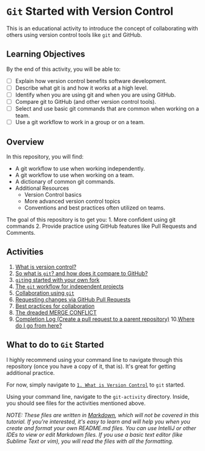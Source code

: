 # `Git` Started with Version Control
This is an educational activity to introduce the concept of collaborating with others using version control tools
like `git` and GitHub.

## Learning Objectives
By the end of this activity, you will be able to:
- [ ] Explain how version control benefits software development.
- [ ] Describe what git is and how it works at a high level.
- [ ] Identify when you are using git and when you are using GitHub.
- [ ] Compare git to GitHub (and other version control tools).
- [ ] Select and use basic git commands that are common when working on a team.
- [ ] Use a git workflow to work in a group or on a team.

## Overview
In this repository, you will find:
- A git workflow to use when working independently.
- A git workflow to use when working on a team.
- A dictionary of common git commands.
- Additional Resources
    - Version Control basics
    - More advanced version control topics
    - Conventions and best practices often utilized on teams.
    
The goal of this repository is to get you:
    1. More confident using git commands
    2. Provide practice using GitHub features like Pull Requests and Comments. 


## Activities
1. [What is version control?](git-activity/1-version-control.md)
2. [So what is `git`? and how does it compare to GitHub?](git-activity/2-what-is-git.md)
3. [`git`ing started with your own fork](git-activity/3-gitting-started.md)
4. [The `git` workflow for independent projects](git-activity/4-independent-project-workflow.md)
5. [Collaboration using `git`](git-activity/5-collaboration-workflow.md)
6. [Requesting changes via GitHub Pull Requests](git-activity/6-pull-requests.md)
7. [Best practices for collaboration](git-activity/7-collaboration-best-practices.md)
8. [The dreaded MERGE CONFLICT](git-activity/8-merge-conflicts.md)
9. [Completion Log (Create a pull request to a parent repository)](git-activity/9-completion-log.md)
10.[Where do I go from here?](git-activity/10-next-steps.md)

## What to do to `Git` Started
I highly recommend using your command line to navigate through this repository (once you have a copy of it, that is).
It's great for getting additional practice.

For now, simply navigate to [`1. What is Version Control`](git-activity/1-version-control.md) to `git` started.

Using your command line, navigate to the `git-activity` directory. Inside, you should see files for the activities
mentioned above. 

*NOTE: These files are written in [Markdown](https://www.markdownguide.org), which will not be covered in this tutorial.
If you're interested, it's easy to learn and will help you when you create and format your own README.md files. You can 
use IntelliJ or other IDEs to view or edit Markdown files. If you use a basic text editor (like Sublime Text or vim), 
you will read the files with all the formatting.*